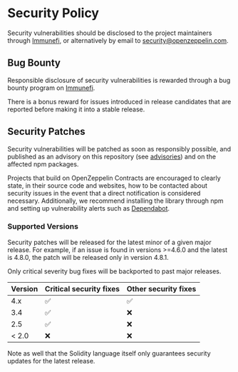# Security Policy

Security vulnerabilities should be disclosed to the project maintainers through [Immunefi], or alternatively by email to security@openzeppelin.com.

[Immunefi]: https://immunefi.com/bounty/openzeppelin

## Bug Bounty

Responsible disclosure of security vulnerabilities is rewarded through a bug bounty program on [Immunefi].

There is a bonus reward for issues introduced in release candidates that are reported before making it into a stable release.

## Security Patches

Security vulnerabilities will be patched as soon as responsibly possible, and published as an advisory on this repository (see [advisories]) and on the affected npm packages.

[advisories]: https://github.com/OpenZeppelin/openzeppelin-contracts/security/advisories

Projects that build on OpenZeppelin Contracts are encouraged to clearly state, in their source code and websites, how to be contacted about security issues in the event that a direct notification is considered necessary. Additionally, we recommend installing the library through npm and setting up vulnerability alerts such as [Dependabot].

[Dependabot]: https://docs.github.com/en/code-security/supply-chain-security/understanding-your-software-supply-chain/about-supply-chain-security#what-is-dependabot

### Supported Versions

Security patches will be released for the latest minor of a given major release. For example, if an issue is found in versions >=4.6.0 and the latest is 4.8.0, the patch will be released only in version 4.8.1.

Only critical severity bug fixes will be backported to past major releases.

| Version | Critical security fixes | Other security fixes |
| ------- | ----------------------- | -------------------- |
| 4.x     | :white_check_mark:      | :white_check_mark:   |
| 3.4     | :white_check_mark:      | :x:                  |
| 2.5     | :white_check_mark:      | :x:                  |
| < 2.0   | :x:                     | :x:                  |

Note as well that the Solidity language itself only guarantees security updates for the latest release.

